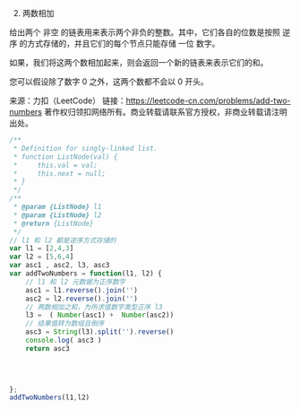 2. 两数相加

给出两个 非空 的链表用来表示两个非负的整数。其中，它们各自的位数是按照 逆序 的方式存储的，并且它们的每个节点只能存储 一位 数字。

如果，我们将这两个数相加起来，则会返回一个新的链表来表示它们的和。

您可以假设除了数字 0 之外，这两个数都不会以 0 开头。

来源：力扣（LeetCode）
链接：https://leetcode-cn.com/problems/add-two-numbers
著作权归领扣网络所有。商业转载请联系官方授权，非商业转载请注明出处。

```js
/**
 * Definition for singly-linked list.
 * function ListNode(val) {
 *     this.val = val;
 *     this.next = null;
 * }
 */
/**
 * @param {ListNode} l1
 * @param {ListNode} l2
 * @return {ListNode}
 */
// l1 和 l2 都是逆序方式存储的
var l1 = [2,4,3]
var l2 = [5,6,4]
var asc1 , asc2, l3, asc3
var addTwoNumbers = function(l1, l2) {
    // l1 和 l2 元数据为正序数字
    asc1 = l1.reverse().join('')
    asc2 = l2.reverse().join('')
    // 两数相加之和，为所求值数字类型正序 l3
    l3 =  ( Number(asc1) +  Number(asc2))
    // 结果值转为数组且倒序
    asc3 = String(l3).split('').reverse()
    console.log( asc3 )
    return asc3
  
  


};
addTwoNumbers(l1,l2)
```